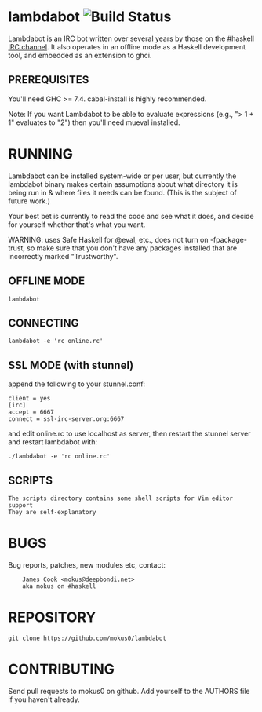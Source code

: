 lambdabot ![Build Status](https://travis-ci.org/mokus0/lambdabot.png)
===============

Lambdabot is an IRC bot written over several years by those on the #haskell [IRC channel](http://www.haskell.org/haskellwiki/IRC_channel). It also operates in an offline mode as a Haskell development tool, and embedded as an extension to ghci.

PREREQUISITES
-------------

You'll need GHC >= 7.4.  cabal-install is highly recommended.

Note: If you want Lambdabot to be able to evaluate expressions
(e.g., "> 1 + 1" evaluates to "2") then you'll need mueval installed.

RUNNING
=======

Lambdabot can be installed system-wide or per user, but currently the lambdabot binary makes certain assumptions about what directory it is being run in & where files it needs can be found. (This is the subject of future work.)

Your best bet is currently to read the code and see what it does, and decide for yourself whether that's what you want.

WARNING: uses Safe Haskell for @eval, etc., does not turn on -fpackage-trust, so make sure that you don't have any packages installed that are incorrectly marked "Trustworthy".

OFFLINE MODE
------------

    lambdabot

CONNECTING
----------

    lambdabot -e 'rc online.rc'

SSL MODE (with stunnel)
-----------------------

append the following to your stunnel.conf:

    client = yes
    [irc]
    accept = 6667
    connect = ssl-irc-server.org:6667

and edit online.rc to use localhost as server, then restart the stunnel
server and restart lambdabot with:

    ./lambdabot -e 'rc online.rc'

SCRIPTS
-------

    The scripts directory contains some shell scripts for Vim editor support
    They are self-explanatory

BUGS
====

Bug reports, patches, new modules etc, contact:

        James Cook <mokus@deepbondi.net>
        aka mokus on #haskell

REPOSITORY
==========

    git clone https://github.com/mokus0/lambdabot

CONTRIBUTING
============

Send pull requests to mokus0 on github. Add yourself to the AUTHORS
file if you haven't already.
